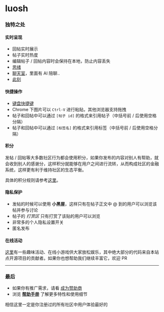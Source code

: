 # luosh
### 独特之处

#### 实时呈现

*   回帖实时展示
*   帖子实时热度
*   编辑帖子 / 回帖内容时会保持在本地，防止内容丢失
*   [思绪](http://luosh.com/article/1507370196853)
*   [聊天室](http://luosh.com/cr)，里面有 AI 陪聊..
*   [此刻](http://luosh.com/timeline)

#### 快捷操作

*   [键盘快捷键](http://luosh.com/article/1507368648517)
*   Chrome 下图片可以 `Ctrl-V` 进行粘贴，其他浏览器支持拖拽
*   帖子和回帖中可以通过 `[帖子 id]` 的格式来引用帖子（中括号前 / 后使用空格分隔）
*   帖子和回帖中可以通过 `[标签名]` 的格式来引用标签（中括号前 / 后使用空格分隔）

#### 积分

发帖 / 回帖等大多数社区行为都会使用积分，如果你发布的内容对别人有帮助，就会收到别人的感谢分，这样积分就能够在用户之间进行流转，从而构成社区的金融系统，这样更有利于维持社区的生态平衡。

具体的积分规则请参考[这里](http://luosh.com/article/1507369975042)。

#### 隐私保护

*   发帖的时候可以使用 **小黑屋**，这样只有在帖子正文中 @ 到的用户可以浏览该帖并参与讨论
*   帖子的 _打赏区_ 只有打赏了该贴的用户可以浏览
*   非常多的个人隐私设置开关
*   匿名发布


#### 在线活动

[这里](http://luosh.com/activities)有一些趣味活动、在线小游戏供大家放松娱乐，其中绝大部分的代码来自本站点开源项目的贡献者。如果你也想帮助我们继续丰富它，欢迎 PR 

* * *

### 最后

*   如果你有推广需求，请看 [成为赞助商](http://luosh.com/article/1507370540915)
*   浏览 [**帮助手册**](http://luosh.com/settings/help) 了解更多特性和使用细节

相信这里一定是你注册过的所有社区中用户体验最好的 